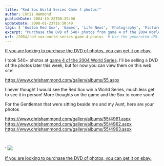 ```yaml
---
title: "Red Sox World Series Game 4 photos!"
author: Chris Hammond
publishDate: 2004-10-28T08:29:00
updateDate: 2008-01-23T16:50:49
tags: [ 'Boston Red Sox', 'Games', 'Life News', 'Photography', 'Pictures', 'Places to See', 'Red Sox in St Louis', 'SEO' ]
excerpt: "Purchase the DVD of 540+ photos from game 4 of the 2004 World Series on eBay! For now, view them on this site. More Sox game thoughts coming soon!"
url: /2004/red-sox-world-series-game-4-photos  # Use the generated URL with year
---
```

<P><A href="https://cgi.ebay.com/ws/eBayISAPI.dll?ViewItem&amp;rd=1&amp;item=3770675725">If you are looking to purchase the DVD of photos, you can get it on ebay.</A></P> <P>I took 540+ photos at <A href="https://www.chrishammond.com/gallery/albums/55">game 4 of the 2004 World Series</A>. I'll be selling a DVD of the photos later this week, but for now you can view them on this web site!</P> <P><A href="https://www.chrishammond.com/gallery/albums/55.aspx">https://www.chrishammond.com/gallery/albums/55.aspx</A></P> <P>I never thought I would see the Red Sox win a World Series, much less get to see it in person! More thoughts on the game and the Sox to come soon!</P> <P>For the Gentleman that were sitting beside me and my Aunt, here are your photos</P> <P><U><FONT color=#800080><A href="https://www.chrishammond.com/gallery/albums/55/4961.aspx">https://www.chrishammond.com/gallery/albums/55/4961.aspx</A><BR><A href="https://www.chrishammond.com/gallery/albums/55/4962.aspx">https://www.chrishammond.com/gallery/albums/55/4962.aspx</FONT></U></A><BR><A href="https://www.chrishammond.com/gallery/albums/55/4963.aspx">https://www.chrishammond.com/gallery/albums/55/4963.aspx</A></P> <P>&nbsp;</P> <P>' <IMG src="/gallery/photos/55/4676/299x450.aspx"></P> <P><A href="https://cgi.ebay.com/ws/eBayISAPI.dll?ViewItem&amp;rd=1&amp;item=3770675725">If you are looking to purchase the DVD of photos, you can get it on ebay.</A></P>

